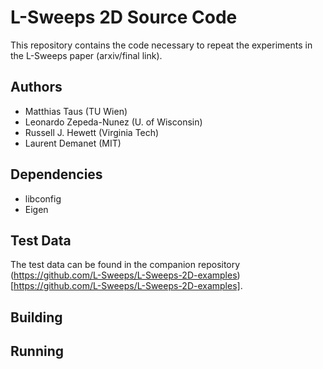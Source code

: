 # L-Sweeps 2D Source Code

This repository contains the code necessary to repeat the experiments in the L-Sweeps paper (arxiv/final link).

## Authors
* Matthias Taus (TU Wien)
* Leonardo Zepeda-Nunez (U. of Wisconsin)
* Russell J. Hewett (Virginia Tech)
* Laurent Demanet (MIT)

## Dependencies

* libconfig
* Eigen

## Test Data

The test data can be found in the companion repository (https://github.com/L-Sweeps/L-Sweeps-2D-examples)[https://github.com/L-Sweeps/L-Sweeps-2D-examples].

## Building

## Running

